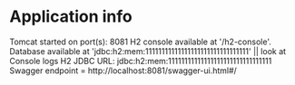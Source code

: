 # Application info
Tomcat started on port(s): 8081
H2 console available at '/h2-console'. Database available at 'jdbc:h2:mem:11111111111111111111111111111111' || look at Console logs
H2 JDBC URL: jdbc:h2:mem:11111111111111111111111111111111
Swagger endpoint = http://localhost:8081/swagger-ui.html#/
